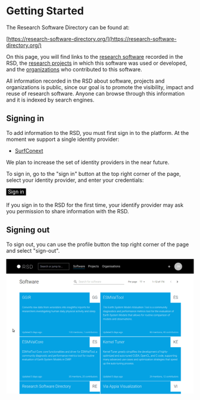 <!--
SPDX-FileCopyrightText: 2022 Jesús García Gonzalez (Netherlands eScience Center) <j.g.gonzalez@esciencecenter.nl>
SPDX-FileCopyrightText: 2022 Netherlands eScience Center

SPDX-License-Identifier: CC-BY-4.0
-->

# Getting Started

The Research Software Directory can be found at: 

[https://research-software-directory.org/](https://research-software-directory.org/)

On this page, you will find links to the [research software](https://research-software-directory.org/software) recorded in the RSD, the 
[research projects](https://research-software-directory.org/projects) in which this software was used or developed, and the 
[organizations](https://research-software-directory.org/organizations) who contributed to this software. 

All information recorded in the RSD about software, projects and organizations is public, since our goal is to promote the visibility, 
impact and reuse of research software. Anyone can browse through this information and it is indexed by search engines.  

## Signing in 

To add information to the RSD, you must first sign in to the platform. At the moment we support a single identity provider:

* [SurfConext](https://www.surf.nl/en/surfconext-global-access-with-1-set-of-credentials) 
 
We plan to increase the set of identity providers in the near future.

To sign in, go to the "sign in" button at the top right corner of the page, select your identity provider, and enter your credentials: 

![image](/sign-in.gif)

If you sign in to the RSD for the first time, your identify provider may ask you permission to share information with the RSD. 

## Signing out

To sign out, you can use the profile button the top right corner of the page and select "sign-out".

![image](/sign-out.gif)

